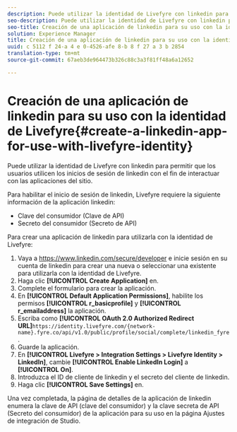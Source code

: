 ```yaml
---
description: Puede utilizar la identidad de Livefyre con linkedin para permitir que los usuarios utilicen los inicios de sesión de linkedin con el fin de interactuar con las aplicaciones del sitio.
seo-description: Puede utilizar la identidad de Livefyre con linkedin para permitir que los usuarios utilicen los inicios de sesión de linkedin con el fin de interactuar con las aplicaciones del sitio.
seo-title: Creación de una aplicación de linkedin para su uso con la identidad de Livefyre
solution: Experience Manager
title: Creación de una aplicación de linkedin para su uso con la identidad de Livefyre
uuid: c 5112 f 24-a 4 e 0-4526-afe 8-b 8 f 27 a 3 b 2854
translation-type: tm+mt
source-git-commit: 67aeb3de964473b326c88c3a3f81ff48a6a12652

---
```



# Creación de una aplicación de linkedin para su uso con la identidad de Livefyre{#create-a-linkedin-app-for-use-with-livefyre-identity}

Puede utilizar la identidad de Livefyre con linkedin para permitir que los usuarios utilicen los inicios de sesión de linkedin con el fin de interactuar con las aplicaciones del sitio.

Para habilitar el inicio de sesión de linkedin, Livefyre requiere la siguiente información de la aplicación linkedin:

* Clave del consumidor (Clave de API)
* Secreto del consumidor (Secreto de API)

Para crear una aplicación de linkedin para utilizarla con la identidad de Livefyre:

1. Vaya a https://www.linkedin.com/secure/developer e inicie sesión en su cuenta de linkedin para crear una nueva o seleccionar una existente para utilizarla con la identidad de Livefyre.
1. Haga clic **[!UICONTROL Create Application]** en.
1. Complete el formulario para crear la aplicación.
1. En **[!UICONTROL Default Application Permissions]**, habilite los permisos **[!UICONTROL r_basicprofile]** y **[!UICONTROL r_emailaddress]** la aplicación.
1. Escriba como **[!UICONTROL OAuth 2.0 Authorized Redirect URL]**`https://identity.livefyre.com/{network-name}.fyre.co/api/v1.0/public/profile/social/complete/linkedin_fyre`.
1. Guarde la aplicación.
1. En **[!UICONTROL Livefyre > Integration Settings > Livefyre Identity > LinkedIn]**, cambie **[!UICONTROL Enable LinkedIn Login]** a **[!UICONTROL On]**.
1. Introduzca el ID de cliente de linkedin y el secreto del cliente de linkedin.
1. Haga clic **[!UICONTROL Save Settings]** en.

Una vez completada, la página de detalles de la aplicación de linkedin enumera la clave de API (clave del consumidor) y la clave secreta de API (Secreto del consumidor) de la aplicación para su uso en la página Ajustes de integración de Studio.
